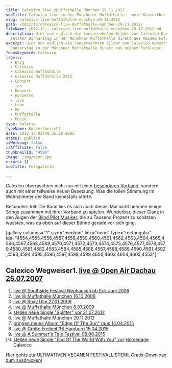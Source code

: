 ```yaml
---
title: Calexico live @Muffathalle München 29.11.2012
seoTitle: Calexico live in der Münchener Muffathalle - mein Konzertbericht
slug: calexico-live-muffathalle-munchen-29-11-2012
path: /2012/12/calexico-live-muffathalle-munchen-29-11-2012/
fileName: 2012-12---calexico-live-muffathalle-muenchen-29-11-2012.md
description: Hier nun endlich die langersehnten Bilder vom Calexico-Konzert
  letzten Donnerstag in der Münchner Muffathalle direkt aus meinem Fotolabor.
excerpt: Hier nun endlich die langersehnten Bilder vom Calexico-Konzert letzten
  Donnerstag in der Münchner Muffathalle direkt aus meinem Fotolabor.
focusKeyword: Calexico
labels:
  - Blog
  - Calexico
  - Calexico Muffathalle
  - Calexico Muffathalle 2012
  - Concert
  - ich
  - Konzert
  - Konzerte
  - live
  - Love
  - Me
  - Muffathalle
  - Musik
type: Galerie
typeName: Konzertbericht
date: 2012-12-03T18:35:20.000Z
status: publish
isWerbung: false
isAffiliate: false
thumbnailId: "4596"
image: /img/demo.jpg
errors: {}
subTitle: Fotogalerie
  
---
```


Calexico überraschten nicht nur mit einer
[besonderen Vorband](//2012/11/30/blind-pilot-live-muffathalle-munchen-29-11-2012/),
sondern auch mit einer teilweise neuen Besetzung. Was die tollen Stimmung im
Wohnzimmer der Band keinesfalls störte.

Besonders toll: Die Band lies es sich auch dieses Mal nicht nehmen einige Songs
zusammen mit Ihrer Vorband zu spielen. Wunderbar, dieser Glanz in den Augen der
[Blind Pilot Musiker](//2012/11/30/blind-pilot-live-muffathalle-munchen-29-11-2012/),
die zu Tausend Prozent zu schätzen wussten, was da oben auf dieser Bühne gerade
vor sich ging.

[gallery columns="1" size="medium" link="none" type="rectangular"
ids="4554,4555,4556,4557,4558,4559,4560,4561,4562,4563,4564,4565,4566,4567,4568,4569,4570,4571,4572,4573,4574,4575,4576,4577,4578,4579,4580,4581,4582,4583,4584,4585,4586,4587,4588,4589,4590,4591,4592,4593,4594,4595,4596,4597,4598,4599,4600,4603,4604,4605,4553"]

## Calexico Wegweiser1. [live @ Open Air Dachau 25.07.2007](/2015/04/calexico-live-open-air-dachau-25-07-2007/)

1.  [live @ Southside Festival Neuhausen ob Eck Juni 2008](/2015/04/calexico-live-southside-festival-2008/)
1.  [live @ Muffathalle München 16.10.2008](/2015/04/calexico-live-muffathalle-muenchen-16-10-2008/)
1.  [live @ Roxy Ulm 27.01.2009](/2009/01/calexico-live-roxy-ulm/)
1.  [live @ Muffathalle München 8.07.2009](/2009/07/calexico-live-muffathalle-munchen/)
1.  [stellen neue Single "Splitter" vor 31.07.2012](/2012/07/calexico-stellen-neue-singe-splitter-vor/)
1.  live @ Muffathalle München 29.11.2012
1.  [bringen neues Album "Edge Of The Sun" raus 14.04.2015](/2015/04/calexico-edge-of-the-sun-ist-da/)
1.  [live @ Große Freiheit 36 Hamburg 15.04.2015](/2015/04/calexico-live-grosse-freiheit-36-15-04-2015/)
1.  [live @ A Summer's Tale Festival 08.08.2015](/2015/08/calexico-live-a-summers-tale-festival-2015/)
1.  [stellen neue Single "End Of The World With You" vor](/2017/10/calexico-the-thread-that-keeps-us/)
    [Homepage](http://www.casadecalexico.com) Calexico

[Hier gehts zur ULTIMATIVEN VEGANEN FESTIVALLISTEMit Gratis-Download zum ausdrucken!](/2015/03/die-ultimative-vegane-festivalliste)

  